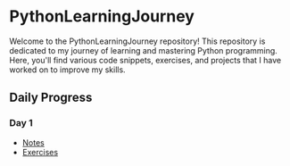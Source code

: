 # PythonLearningJourney
Welcome to the PythonLearningJourney repository! This repository is dedicated to my journey of learning and mastering Python programming. Here, you'll find various code snippets, exercises, and projects that I have worked on to improve my skills.
## Daily Progress
### Day 1
- [Notes](Day1/README.md)
- [Exercises](Day1/main.py)
